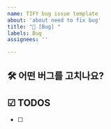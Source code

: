 ```yaml
---
name: TIFY bug issue template
about: 'about need to fix bug'
title: "🐛 [Bug] "
labels: Bug
assignees: ''

---
```


## 🛠️ 어떤 버그를 고치나요?

## ☑ TODOS
- [ ]
